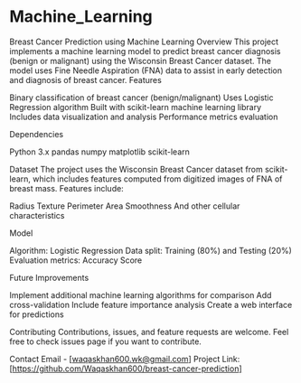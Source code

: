 # Machine_Learning
Breast Cancer Prediction using Machine Learning
Overview
This project implements a machine learning model to predict breast cancer diagnosis (benign or malignant) using the Wisconsin Breast Cancer dataset. The model uses Fine Needle Aspiration (FNA) data to assist in early detection and diagnosis of breast cancer.
Features

Binary classification of breast cancer (benign/malignant)
Uses Logistic Regression algorithm
Built with scikit-learn machine learning library
Includes data visualization and analysis
Performance metrics evaluation

Dependencies

Python 3.x
pandas
numpy
matplotlib
scikit-learn

Dataset
The project uses the Wisconsin Breast Cancer dataset from scikit-learn, which includes features computed from digitized images of FNA of breast mass. Features include:

Radius
Texture
Perimeter
Area
Smoothness
And other cellular characteristics

Model

Algorithm: Logistic Regression
Data split: Training (80%) and Testing (20%)
Evaluation metrics: Accuracy Score

Future Improvements

Implement additional machine learning algorithms for comparison
Add cross-validation
Include feature importance analysis
Create a web interface for predictions

Contributing
Contributions, issues, and feature requests are welcome. Feel free to check issues page if you want to contribute.

Contact
Email - [waqaskhan600.wk@gmail.com]
Project Link: [https://github.com/Waqaskhan600/breast-cancer-prediction]
